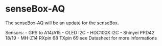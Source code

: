 # senseBox-AQ
The senseBox-AQ will be an update for the senseBox. 

Sensors:
		  - GPS to A14/A15
          - OLED I2C
          - HDC100X I2C
          - Shinyei PPD42 18/19
          - MH-Z14 RXpin 68 TXpin 69 see Datasheet for more informations